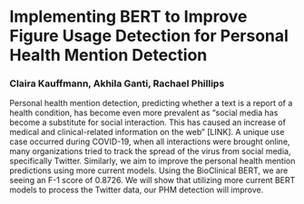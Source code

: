 # Implementing BERT to Improve Figure Usage Detection for Personal Health Mention Detection
### Claira Kauffmann, Akhila Ganti, Rachael Phillips

Personal health mention detection, predicting whether a text is a report of a health condition, has become even more prevalent as “social media has become a substitute for social interaction. This has caused an increase of medical and clinical-related information on the web” [LINK]. A unique use case occurred during COVID-19, when all interactions were brought online, many organizations tried to track the spread of the virus from social media, specifically Twitter. Similarly, we aim to improve the personal health mention predictions using more current models. Using the BioClinical BERT, we are seeing an F-1 score of 0.8726. We will show that utilizing more current BERT models to process the Twitter data, our PHM detection will improve.

